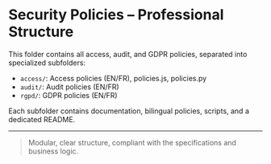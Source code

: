 # Security Policies – Professional Structure

This folder contains all access, audit, and GDPR policies, separated into specialized subfolders:

- `access/`: Access policies (EN/FR), policies.js, policies.py
- `audit/`: Audit policies (EN/FR)
- `rgpd/`: GDPR policies (EN/FR)

Each subfolder contains documentation, bilingual policies, scripts, and a dedicated README.

---

> Modular, clear structure, compliant with the specifications and business logic.
